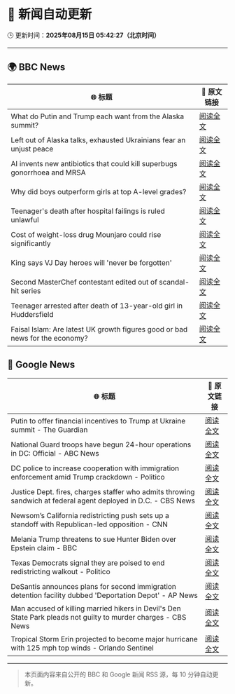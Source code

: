 # 🧠 新闻自动更新

🕒 更新时间：**2025年08月15日 05:42:27（北京时间）**

---

## 🌍 BBC News

| 🌐 标题 | 🔗 原文链接 |
|--------|-------------|
| What do Putin and Trump each want from the Alaska summit? | [阅读全文](https://www.bbc.com/news/articles/c776ddjer8no?at_medium=RSS&at_campaign=rss) |
| Left out of Alaska talks, exhausted Ukrainians fear an unjust peace | [阅读全文](https://www.bbc.com/news/articles/cly7kl7e469o?at_medium=RSS&at_campaign=rss) |
| AI invents new antibiotics that could kill superbugs gonorrhoea and MRSA | [阅读全文](https://www.bbc.com/news/articles/cgr94xxye2lo?at_medium=RSS&at_campaign=rss) |
| Why did boys outperform girls at top A-level grades? | [阅读全文](https://www.bbc.com/news/articles/c62707l4lwvo?at_medium=RSS&at_campaign=rss) |
| Teenager's death after hospital failings is ruled unlawful | [阅读全文](https://www.bbc.com/news/articles/c17np9vly51o?at_medium=RSS&at_campaign=rss) |
| Cost of weight-loss drug Mounjaro could rise significantly | [阅读全文](https://www.bbc.com/news/articles/c5ylppp2vj9o?at_medium=RSS&at_campaign=rss) |
| King says VJ Day heroes will 'never be forgotten' | [阅读全文](https://www.bbc.com/news/articles/cz93j78ed87o?at_medium=RSS&at_campaign=rss) |
| Second MasterChef contestant edited out of scandal-hit series | [阅读全文](https://www.bbc.com/news/articles/c62n985gp3go?at_medium=RSS&at_campaign=rss) |
| Teenager arrested after death of 13-year-old girl in Huddersfield | [阅读全文](https://www.bbc.com/news/articles/cj9w7y1rz4jo?at_medium=RSS&at_campaign=rss) |
| Faisal Islam: Are latest UK growth figures good or bad news for the economy? | [阅读全文](https://www.bbc.com/news/articles/c5yp48jprg8o?at_medium=RSS&at_campaign=rss) |

## 📰 Google News

| 🌐 标题 | 🔗 原文链接 |
|--------|-------------|
| Putin to offer financial incentives to Trump at Ukraine summit - The Guardian | [阅读全文](https://news.google.com/rss/articles/CBMirAFBVV95cUxPMHhxOWFCamt5akxvUmNsZ3BlMWQtQWRadW1FVmcxcEpVYXlhZU41RFNUWi1lUFJHRnlFQVJITjlKcW1PdDNqTUNBOHI1M0V2cVVKOGlOQjFYWko1aVJPbU92Rjh1blgtRi1zVVBaREd2WmJlUGh1WWtCZjVxNjJnX1hlMHFzNXVJOG1sVElyZzdZZVdNbFRnNWxrUG8yaWxWYVlJS2pBdXk3dzJt?oc=5) |
| National Guard troops have begun 24-hour operations in DC: Official - ABC News | [阅读全文](https://news.google.com/rss/articles/CBMikgFBVV95cUxPekVXZkVDemozbElIanpOdEZSRDVPTlFNRmhlNkhSWFZ5ek5zSVp2VS04R3RaQzM3N1RLMXpvZ0pWQUMtN0l2a19JS0ExMXpmMnVfZUJFdHNHRzFtWmoxMFZzRkR1d1NnOWIwYmJ2ZTNOX2hUTG1FYVAzZzh5YnZXSmhFYUVDWFZkcExXYWV2ejhOZ9IBlwFBVV95cUxNOG1rRVJFTGxiTlpFV21iRVRhWUVBNGRFRTc2R0dDYXVlM2VNSmpnZ3hrd2w5Z1BaMGdycXNSdzdRcUlySXEwZG9tcS1NZmxfZEItWXdNS0pRM3hkRklwV3hESGhmaHQybTZWRENYY1l1RG55S0JPQ2pJVlF3bksxTUp1ZmJfSnVidm5GbXdubVNYWURhNk13?oc=5) |
| DC police to increase cooperation with immigration enforcement amid Trump crackdown - Politico | [阅读全文](https://news.google.com/rss/articles/CBMihgFBVV95cUxQM2ZZOWdRUU02RFB1VDdSOFNub0ZCb1pzQlhqbW9PQVlJMjRveE16NjJlSmFiNGh1dkg4OXFkM1JUZEduTGkxcVdiTXpqN2RpazdyaUl2VXJ5bDFTVUZpRmlsaVF5TzZ4dG1jRkVHNEljdHl5OWtEUXFVT19oeFhKT3ppU0FzUQ?oc=5) |
| Justice Dept. fires, charges staffer who admits throwing sandwich at federal agent deployed in D.C. - CBS News | [阅读全文](https://news.google.com/rss/articles/CBMiogFBVV95cUxPSG01ZjFtaktxb1l0ZFp6bEJ0a1JBaVJzdGxjMXdHXzJkdHE1dlFJYmlEbEhCc0w4VnFETXBwUDJyZHAxc0hHdEl3T0o0Slh5NTNUdXBXYWZqUlp5bzlGcTJpY2R0eURmblRueXJhSkM0Rnp5cEFaanZJM0VKeUlEQXhnZnBFNGxyNFpqZHdfbWI5MVdvb0dNeHhMS3dsMk9OaXfSAacBQVVfeXFMTTNqS1R2dGxHck5HWlRFSENzb25LMjJjYUhuWFBvU1FFa1l0MzNrdTBzZ3prendqSllDRS0wMHhZYVpPaXFBalR4LVVJalhmN3dzaEFEODVrU24xZ3RoZG9ON2hLMUJSVExYMnhZZml4Q1lhMllxeXAxSHdoYmRLTFVXT1ZtRTRjYVluS1BWSVEteDEzel9ZZ2s2cVZfb3lsRnZudUIwWFU?oc=5) |
| Newsom’s California redistricting push sets up a standoff with Republican-led opposition - CNN | [阅读全文](https://news.google.com/rss/articles/CBMilgFBVV95cUxQSWJNZUloRW1VLTBETjgxOTZCTW5zbGpVV19LUzZSTG04MHl5STd2bWxyNmN1cjJqLWoyelI1a2t6NWpMRktUeFZWSEFvazQzWTF5RkZYeThsbEFVeHNoWlhrMTN0c0VERHRYYUhSNkFkSkNsS2FtZG9Hb3dXU0VwQ0dXMy1nbjJadm56YzNOTEhTS3VMeUHSAZsBQVVfeXFMTWxiX25SQ2lhSGR0azhmX3g4NmJFMXEyelZmV2YzazV5MkpmWUdhN2x4N0t3NlAyaXpzUGw2T1lXOHFpNEkwQUN5bG0tX2hWVEhPb3JNZ3Q2aHVNMEdBaERva2hKZk1QNnUxSVFwcF9KbkpCa1RGS3R3X2ViWHBJbmFSd0V6bFBpa05sSDdoODk2VFFJeTR2Wml2aVk?oc=5) |
| Melania Trump threatens to sue Hunter Biden over Epstein claim - BBC | [阅读全文](https://news.google.com/rss/articles/CBMiWkFVX3lxTE4yaDRiMGhrOFhNQ1VzWG9aY2tZSFd2NTUyNVJVUnpXOHN3RUxCbHBHV2xvOHBUb08zNndHbG5fQWNhV1R6bnV5bEJQcDQ4ZHpiSW51WVJkSWU2QdIBX0FVX3lxTFBXVGFLT2YwX0tYZ2ZrMnFHaDJzakNrdEh0RFVzQzRDV055dzVRNFVTN2s4aFV0eHpjLVYxQm9PcEk1OTg0aGFGa1QzbERKRmhnMGhhUUdnaEplNUtJaGxr?oc=5) |
| Texas Democrats signal they are poised to end redistricting walkout - Politico | [阅读全文](https://news.google.com/rss/articles/CBMijAFBVV95cUxQVG5mODczN050UDJCY0JscENnSEo5YTM5a1pnbGYtZk9fVlpjZUd0Z2lEM2tHbXljTEpSMjA1bkF4bFhrZ2tMVlczQ3hIYWN1MDVMOW5ZX1ZXY2hnaGliWFJ1OWs2aU1iZ0hkd3A1Tk5lcklWS2hZZjhlaW43eldWdTFRNEwwZXBNWGlYUQ?oc=5) |
| DeSantis announces plans for second immigration detention facility dubbed 'Deportation Depot' - AP News | [阅读全文](https://news.google.com/rss/articles/CBMiqAFBVV95cUxPcVdKVE5McjZIbGNaeFk2bU1SQVFvZTlRampNb3ZRMEZ1bk1zOFdTaUkweDRPMFFNNDY5bzRYZWZRVnZLUmVFaFVjaTNPa2c2RHBnUlFHTHl1My1Majk5MXo3ZXF0WVZQV1B2N1cybFRsV3dJSkhFb3BBVG5KMWJlVDh6N19OYzVXUXMtUXhWMnJOLTJTcWZDeTNEb0xDOHpKWWtEQ1c5d2I?oc=5) |
| Man accused of killing married hikers in Devil's Den State Park pleads not guilty to murder charges - CBS News | [阅读全文](https://news.google.com/rss/articles/CBMilwFBVV95cUxQV1VSQlpZVWlGVFVKd2NGVnQ1bWRPc09GLWVORmVFd0pvZ2tGZHduUTdVMmdYcXFHWXllUkdEZm10dm01RVZBOFRQLS1TOU8xb2NsZXpTb3BuUGRaWi1BNnFoY1hZWnVtV19iQzFPbDZLT05odGRFN1FaM3lMYWl2YlJERUFrRHo1VTdrTGhENkRaRkUwc3Fr0gGcAUFVX3lxTE9JY2FaUEFCd2stYkgzWUlPa0NjOGhlTFpsSUM0Z1BISWpnMkN2dXdjYXpiYjU0Y0RNQmZiR0ppNHM4NDl1N05zR0QxcklLcXR3NmNGZElLZ0ZNeWJTVEdLTnZRNC02RWhwUmlnVHpTcjdXdkdDellMa2VxRDQ5V05MMldTc2c5a25TaUFIZk90a3FPVTRlbXFYLS1Tbg?oc=5) |
| Tropical Storm Erin projected to become major hurricane with 125 mph top winds - Orlando Sentinel | [阅读全文](https://news.google.com/rss/articles/CBMinwFBVV95cUxOV1JwRWY3VllSd2JTQ0dweHI0UnVnZmNZSUlVR1ZoRHdWOXhyUXhhRjJWdW5JRERmRTM1ZkdNTXo1emRNVE9KSGlRcFByakJPaDdTeHc0Y3VOelNxVzV6RkhxMGI3NTFXczV4Y05mZUJNNEd4UXM5VlBtMkhycWZ1TjJPeUJsYmxjSmFiWXg2NkVnZWtEdHc1azJ4emc1SXM?oc=5) |

---
> 本页面内容来自公开的 BBC 和 Google 新闻 RSS 源，每 10 分钟自动更新。